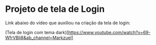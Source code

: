# Projeto de tela de Login

Link abaixo do vídeo que auxiliou na criação da tela de login:

(Tela de login com tema dark)[https://www.youtube.com/watch?v=69-WfrVBli8&ab_channel=Markzuel]